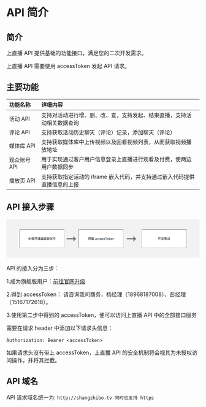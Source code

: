 # API 简介

## 简介  <a id="&#x7B80;&#x4ECB;"></a>

上直播 API 提供基础的功能接口，满足您的二次开发需求。

上直播 API 需要使用 accessToken 发起 API 请求。

## 主要功能  <a id="&#x7B80;&#x4ECB;"></a>

| 功能名称 | 详细内容 |
| :--- | :--- |
| 活动 API | 支持对活动进行增、删、改、查，支持发起、结束直播，支持活动相关数据查询 |
| 评论 API | 支持获取活动历史聊天（评论）记录，添加聊天（评论） |
| 媒体库 API | 支持获取媒体库中上传视频以及回看视频列表，从而获取视频播放地址 |
| 观众账号 API | 用于实现通过客户用户信息登录上直播进行观看及付费，使两边用户数据同步 |
| 播放页 API | 支持获取指定活动的 iframe 嵌入代码，并支持通过嵌入代码提供直播信息的上报 |

## API 接入步骤  <a id="api&#x4F7F;&#x7528;&#x6B65;&#x9AA4;"></a>

![](.gitbook/assets/qq20180207-165606%20%281%29.png)

API 的接入分为三步：

1.成为旗舰版用户：[前往官网升级](http://shangzhibo.tv/price)

2.得到 accessToken： 请咨询我司商务，杨经理（18968187008）、彭经理（15167172618）。

3.使用第二步中得到的 accessToken，便可以访问上直播 API 中的全部接口服务

需要在请求 header 中添加以下请求头信息：

```http
Authorization: Bearer <accessToken>
```

如果请求头没有带上 accessToken，上直播 API 的安全机制将会视其为未授权访问操作，并将其拦截。

## API 域名  <a id="api&#x57DF;&#x540D;"></a>

API 请求域名统一为: `http://shangzhibo.tv 同时也支持 https`

